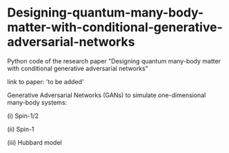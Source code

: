 # Designing-quantum-many-body-matter-with-conditional-generative-adversarial-networks

Python code of the research paper "Designing quantum many-body matter with conditional generative adversarial networks"

link to paper: 'to be added'


Generative Adversarial Networks (GANs) to simulate one-dimensional many-body systems:

(i) Spin-1/2 

(ii) Spin-1

(iii) Hubbard model
